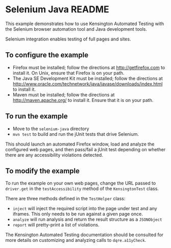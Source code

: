 # Selenium Java README #

This example demonstrates how to use Kensington Automated Testing with the
Selenium browser automation tool and Java development tools. 

Selenium integration enables testing of full pages and sites.

## To configure the example ##

* Firefox must be installed; follow the directions at http://getfirefox.com to
  install it.  On Unix, ensure that Firefox is on your path.
* The Java SE Development Kit must be installed; follow the directions at
  http://www.oracle.com/technetwork/java/javase/downloads/index.html to install
  it. 
* Maven must be installed; follow the directions at http://maven.apache.org/ to
  install it. Ensure that it is on your path.

## To run the example ##

* Move to the `selenium-java` directory
* `mvn test` to build and run the jUnit tests that drive Selenium.

This should launch an automated Firefox window, load and analyze the
configured web pages, and then pass/fail a jUnit test depending on whether
there are any accessibility violations detected. 

## To modify the example ##

To run the example on your own web pages, change the URL passed to `driver.get` in the `testAccessibility` method of the `KensingtonTest` class.

There are three methods defined in the `TestHelper` class:
* `inject` will inject the required script into the page under test and any iframes.  This only needs to be run against a given page once.
* `analyze` will run analysis and return the result structure as a `JSONObject`
* `report` will pretty-print a list of violations.

The Kensington Automated Testing documentation should be consulted for more
details on customizing and analyzing calls to `dqre.a11yCheck`.

